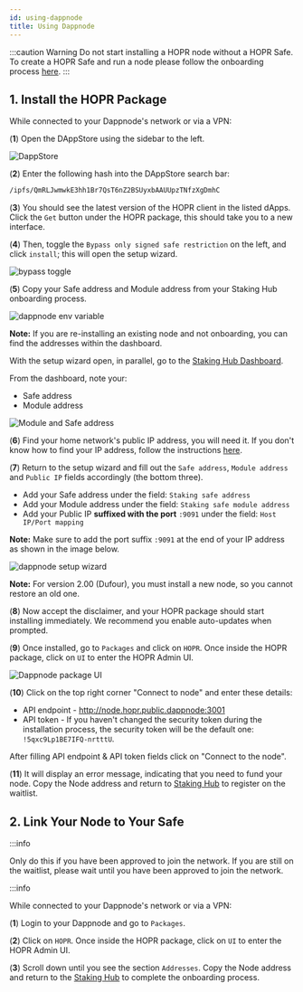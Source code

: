 ```yaml
---
id: using-dappnode
title: Using Dappnode
---
```


:::caution Warning
Do not start installing a HOPR node without a HOPR Safe. To create a HOPR Safe and run a node please follow the onboarding process [here](https://hub.hoprnet.org/). 
:::

## 1. Install the HOPR Package

While connected to your Dappnode's network or via a VPN:

(**1**) Open the DAppStore using the sidebar to the left.

![DappStore](/img/node/DappStore-NR-1.png)

(**2**) Enter the following hash into the DAppStore search bar: 

```bash
/ipfs/QmRLJwmwkE3hh1Br7QsT6nZ2BSUyxbAAUUpzTNfzXgDmhC
```

(**3**) You should see the latest version of the HOPR client in the listed dApps. Click the `Get` button under the HOPR package, this should take you to a new interface.

(**4**) Then, toggle the `Bypass only signed safe restriction` on the left, and click `install`; this will open the setup wizard.

![bypass toggle](/img/node/dappnode-bypass-signed-safe.png)

(**5**) Copy your Safe address and Module address from your Staking Hub onboarding process.

![dappnode env variable](/img/node/dappnode-env-variables-3.png)

**Note:** If you are re-installing an existing node and not onboarding, you can find the addresses within the dashboard. 

With the setup wizard open, in parallel, go to the [Staking Hub Dashboard](https://hub.hoprnet.org/staking/dashboard).

From the dashboard, note your:

- Safe address
- Module address

![Module and Safe address](/img/node/module-and-safe-address.png)

(**6**) Find your home network's public IP address, you will need it. If you don't know how to find your IP address, follow the instructions [here](./hidden-page.md#find-your-ip-address).

(**7**) Return to the setup wizard and fill out the `Safe address`, `Module address` and `Public IP` fields accordingly (the bottom three).

- Add your Safe address under the field: `Staking safe address`
- Add your Module address under the field: `Staking safe module address`
- Add your Public IP **suffixed with the port** `:9091` under the field: `Host IP/Port mapping`

**Note:** Make sure to add the port suffix `:9091` at the end of your IP address as shown in the image below. 

![dappnode setup wizard](/img/node/dappnode-setup-wizard.png)

**Note:** For version 2.00 (Dufour), you must install a new node, so you cannot restore an old one.

(**8**) Now accept the disclaimer, and your HOPR package should start installing immediately. We recommend you enable auto-updates when prompted. 

(**9**) Once installed, go to `Packages` and click on `HOPR`. Once inside the HOPR package, click on `UI` to enter the HOPR Admin UI. 

![Dappnode package UI](/img/node/dappnode-package-UI.png)

(**10**) Click on the top right corner "Connect to node" and enter these details:

- API endpoint - http://node.hopr.public.dappnode:3001
- API token - If you haven't changed the security token during the installation process, the security token will be the default one: `!5qxc9Lp1BE7IFQ-nrtttU`.

After filling API endpoint & API token fields click on "Connect to the node".

(**11**) It will display an error message, indicating that you need to fund your node. Copy the Node address and return to [Staking Hub](https://hub.hoprnet.org) to register on the waitlist.

## 2. Link Your Node to Your Safe

:::info

Only do this if you have been approved to join the network. If you are still on the waitlist, please wait until you have been approved to join the network. 

:::info

While connected to your Dappnode's network or via a VPN:

(**1**) Login to your Dappnode and go to `Packages`.

(**2**) Click on `HOPR`. Once inside the HOPR package, click on `UI` to enter the HOPR Admin UI. 

(**3**) Scroll down until you see the section `Addresses`. Copy the Node address and return to the [Staking Hub](https://hub.hoprnet.org) to complete the onboarding process.

